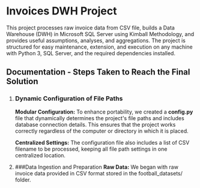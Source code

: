 # Invoices DWH Project

This project processes raw invoice data from CSV file, builds a Data Warehouse (DWH) in Microsoft SQL Server using Kimball Methodology, and provides useful assumptions, analyses, and aggregations.
The project is structured for easy maintenance, extension, and execution on any machine with Python 3, SQL Server, and the required dependencies installed.


## Documentation - Steps Taken to Reach the Final Solution

1. ### Dynamic Configuration of File Paths
    **Modular Configuration:**
    To enhance portability, we created a **config.py** file that dynamically determines the project's file paths and includes database connection details.
    This ensures that the project works correctly regardless of the computer or directory in which it is placed.

   **Centralized Settings:**
    The configuration file also includes a list of CSV filename to be processed, keeping all file path settings in one centralized location.

2. ###Data Ingestion and Preparation
    **Raw Data:**
    We began with raw invoice data provided in CSV format stored in the football_datasets/ folder.
